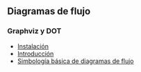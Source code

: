 ## Diagramas de flujo

### Graphviz y DOT
- [Instalación](https://github.com/mondeja/fullstack/blob/master/backend/src/038-flowcharts/graphviz/install.md)
- [Introducción](https://github.com/mondeja/fullstack/tree/master/backend/src/038-flowcharts/graphviz/intro)
- [Simbología básica de diagramas de flujo](https://github.com/mondeja/fullstack/tree/master/backend/src/038-flowcharts/graphviz/symbol)